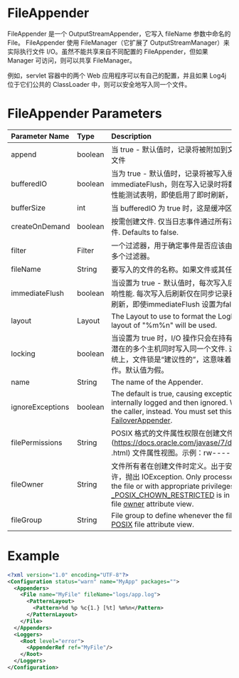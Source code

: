 

# FileAppender

FileAppender 是一个 OutputStreamAppender，它写入 fileName 参数中命名的 File。 FileAppender 使用 FileManager（它扩展了 OutputStreamManager）来实际执行文件 I/O。虽然不能共享来自不同配置的 FileAppender，但如果 Manager 可访问，则可以共享 FileManager。



例如，servlet 容器中的两个 Web 应用程序可以有自己的配置，并且如果 Log4j 位于它们公共的 ClassLoader 中，则可以安全地写入同一个文件。



# FileAppender Parameters

| Parameter Name   | Type    | Description                                                  |
| :--------------- | :------ | :----------------------------------------------------------- |
| append           | boolean | 当 true - 默认值时，记录将被附加到文件的末尾。设置为 false 时，将在写入新记录之前清除文件 |
| bufferedIO       | boolean | 当为 true - 默认值时，记录将被写入缓冲区，当缓冲区已满时，数据将写入磁盘，如果设置了 immediateFlush，则在写入记录时将数据写入磁盘。文件锁定不能与 bufferedIO 一起使用。性能测试表明，即使启用了即时刷新，使用缓冲 I/O 也能显着提高性能。 |
| bufferSize       | int     | 当 bufferedIO 为 true 时，这是缓冲区大小，默认为 8192 字节   |
| createOnDemand   | boolean | 按需创建文件. 仅当日志事件通过所有过滤器并路由到此 appender 时，appender 才会创建文件. Defaults to false. |
| filter           | Filter  | 一个过滤器，用于确定事件是否应该由这个 Appender 处理。使用 CompositeFilter 可以使用多个过滤器。 |
| fileName         | String  | 要写入的文件的名称。如果文件或其任何父目录不存在，则将创建它们 |
| immediateFlush   | boolean | 当设置为 true - 默认值时，每次写入后都会进行刷新。这将保证将数据写入磁盘，但可能会影响性能. 每次写入后刷新仅在同步记录器中有用. 异步记录器和附加器将在一批事件结束时自动刷新，即使immediateFlush 设置为false。这也保证了将数据写入磁盘但效率更高。 |
| layout           | Layout  | The Layout to use to format the LogEvent. If no layout is supplied the default pattern layout of "%m%n" will be used. |
| locking          | boolean | 当设置为 true 时，I/O 操作只会在持有文件锁时发生，允许多个 JVM 中的 FileAppenders 和潜在的多个主机同时写入同一个文件. 这将显着影响性能，因此应谨慎使用。.此外，在许多系统上，文件锁是“建议性的”，这意味着其他应用程序可以在不获取锁的情况下对文件执行操作。默认值为假。 |
| name             | String  | The name of the Appender.                                    |
| ignoreExceptions | boolean | The default is true, causing exceptions encountered while appending events to be internally logged and then ignored. When set to false exceptions will be propagated to the caller, instead. You must set this to false when wrapping this Appender in a [FailoverAppender](http://logging.apache.org/log4j/2.x/manual/appenders.html#FailoverAppender). |
| filePermissions  | String  | POSIX 格式的文件属性权限在创建文件时应用。底层文件系统应支持 [POSIX](https://docs.oracle.com/javase/7/docs/api/java/nio/file/attribute/PosixFileAttributeView .html) 文件属性视图。示例：rw------- 或 rw-rw-rw- 等... |
| fileOwner        | String  | 文件所有者在创建文件时定义。出于安全原因，可能会限制更改文件的所有者，并且操作不允许，抛出 IOException. Only processes with an effective user ID equal to the user ID of the file or with appropriate privileges may change the ownership of a file if [_POSIX_CHOWN_RESTRICTED](http://www.gnu.org/software/libc/manual/html_node/Options-for-Files.html) is in effect for path.Underlying files system shall support file [owner](https://docs.oracle.com/javase/7/docs/api/java/nio/file/attribute/FileOwnerAttributeView.html) attribute view. |
| fileGroup        | String  | File group to define whenever the file is created.Underlying files system shall support [POSIX](https://docs.oracle.com/javase/7/docs/api/java/nio/file/attribute/PosixFileAttributeView.html) file attribute view. |





# Example

```xml
<?xml version="1.0" encoding="UTF-8"?>
<Configuration status="warn" name="MyApp" packages="">
  <Appenders>
    <File name="MyFile" fileName="logs/app.log">
      <PatternLayout>
        <Pattern>%d %p %c{1.} [%t] %m%n</Pattern>
      </PatternLayout>
    </File>
  </Appenders>
  <Loggers>
    <Root level="error">
      <AppenderRef ref="MyFile"/>
    </Root>
  </Loggers>
</Configuration>
```

